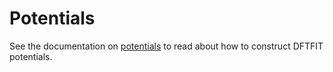 # Potentials

See the documentation on [potentials](https://dftfit.readthedocs.io/en/latest/potentials.html) to read about how to construct DFTFIT potentials.
